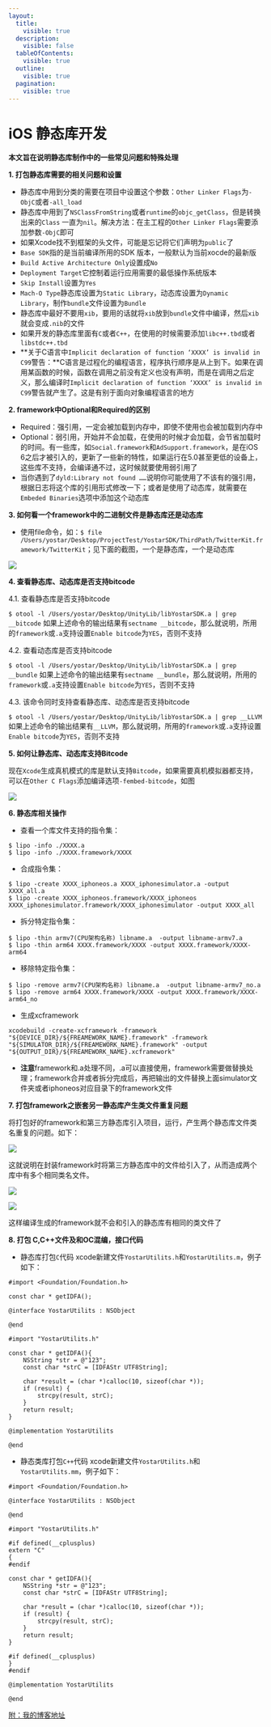 ```yaml
---
layout:
  title:
    visible: true
  description:
    visible: false
  tableOfContents:
    visible: true
  outline:
    visible: true
  pagination:
    visible: true
---
```


# iOS 静态库开发

**本文旨在说明静态库制作中的一些常见问题和特殊处理**

**1. 打包静态库需要的相关问题和设置**

* 静态库中用到分类的需要在项目中设置这个参数：`Other Linker Flags`为`-ObjC`或者`-all_load`
* 静态库中用到了`NSClassFromString`或者`runtime`的`objc_getClass`，但是转换出来的`Class` 一直为`nil`。解决方法：在主工程的`Other Linker Flags`需要添加参数`-ObjC`即可
* 如果Xcode找不到框架的头文件，可能是忘记将它们声明为`public`了
* `Base SDK`指的是当前编译所用的SDK 版本，一般默认为当前xocde的最新版
* `Build Active Architecture Only`设置成`No`
* `Deployment Target`它控制着运行应用需要的最低操作系统版本
* `Skip Install`设置为`Yes`
* `Mach-O Type`静态库设置为`Static Library`，动态库设置为`Dynamic Library`，制作`bundle`文件设置为`Bundle`
* 静态库中最好不要用`xib`，要用的话就将`xib`放到`bundle`文件中编译，然后`xib`就会变成`.nib`的文件
* 如果开发的静态库里面有`C`或者`C++`，在使用的时候需要添加`libc++.tbd`或者`libstdc++.tbd`
* \*\*关于C语言中`Implicit declaration of function ‘XXXX’ is invalid in C99`警告：\*\*C语言是过程化的编程语言，程序执行顺序是从上到下。如果在调用某函数的时候，函数在调用之前没有定义也没有声明，而是在调用之后定义，那么编译时`Implicit declaration of function ‘XXXX’ is invalid in C99`警告就产生了。这是有别于面向对象编程语言的地方

**2. framework中Optional和Required的区别**

* Required：强引用，一定会被加载到内存中，即使不使用也会被加载到内存中
* Optional：弱引用，开始并不会加载，在使用的时候才会加载，会节省加载时的时间。有一些库，如`Social.framework`和`AdSupport.framework`，是在iOS 6之后才被引入的，更新了一些新的特性，如果运行在5.0甚至更低的设备上，这些库不支持，会编译通不过，这时候就要使用弱引用了
* 当你遇到了`dyld:Library not found ……`说明你可能使用了不该有的强引用，根据日志将这个库的引用形式修改一下；或者是使用了动态库，就需要在`Embeded Binaries`选项中添加这个动态库

**3. 如何看一个framework中的二进制文件是静态库还是动态库**

* 使用file命令，如：`$ file /Users/yostar/Desktop/ProjectTest/YostarSDK/ThirdPath/TwitterKit.framework/TwitterKit`；见下面的截图，一个是静态库，一个是动态库

![](https://raw.githubusercontent.com/Gsl201600/PicGoImg/master/img/2019.03.01.01.png)

**4. 查看静态库、动态库是否支持bitcode**

4.1. 查看静态库是否支持bitcode

`$ otool -l /Users/yostar/Desktop/UnityLib/libYostarSDK.a | grep __bitcode` 如果上述命令的输出结果有`sectname __bitcode`，那么就说明，所用的`framework`或`.a`支持设置`Enable bitcode`为`YES`，否则不支持

4.2. 查看动态库是否支持bitcode

`$ otool -l /Users/yostar/Desktop/UnityLib/libYostarSDK.a | grep __bundle` 如果上述命令的输出结果有`sectname __bundle`，那么就说明，所用的`framework`或`.a`支持设置`Enable bitcode`为`YES`，否则不支持

4.3. 该命令同时支持查看静态库、动态库是否支持bitcode

`$ otool -l /Users/yostar/Desktop/UnityLib/libYostarSDK.a | grep __LLVM` 如果上述命令的输出结果有`__LLVM`，那么就说明，所用的`framework`或`.a`支持设置`Enable bitcode`为`YES`，否则不支持

**5. 如何让静态库、动态库支持Bitcode**

现在`Xcode`生成真机模式的库是默认支持`Bitcode`，如果需要真机模拟器都支持，可以在`Other C Flags`添加编译选项`-fembed-bitcode`，如图

![](https://raw.githubusercontent.com/Gsl201600/PicGoImg/master/img/2019.03.01.05.2022.07.26.png)

**6. 静态库相关操作**

* 查看一个库文件支持的指令集：

```
$ lipo -info ./XXXX.a
$ lipo -info ./XXXX.framework/XXXX
```

* 合成指令集：

```
$ lipo -create XXXX_iphoneos.a XXXX_iphonesimulator.a -output XXXX_all.a
$ lipo -create XXXX_iphoneos.framework/XXXX_iphoneos XXXX_iphonesimulator.framework/XXXX_iphonesimulator -output XXXX_all
```

* 拆分特定指令集：

```
$ lipo -thin armv7(CPU架构名称) libname.a  -output libname-armv7.a
$ lipo -thin arm64 XXXX.framework/XXXX -output XXXX.framework/XXXX-arm64
```

* 移除特定指令集：

```
$ lipo -remove armv7(CPU架构名称) libname.a  -output libname-armv7_no.a
$ lipo -remove arm64 XXXX.framework/XXXX -output XXXX.framework/XXXX-arm64_no
```

* 生成xcframework

```
xcodebuild -create-xcframework -framework "${DEVICE_DIR}/${FREAMEWORK_NAME}.framework" -framework "${SIMULATOR_DIR}/${FREAMEWORK_NAME}.framework" -output "${OUTPUT_DIR}/${FREAMEWORK_NAME}.xcframework"
```

* **注意**framework和.a处理不同，.a可以直接使用，framework需要做替换处理；framework合并或者拆分完成后，再把输出的文件替换上面simulator文件夹或者iphoneos对应目录下的framework文件

**7. 打包framework之嵌套另一静态库产生类文件重复问题**

将打包好的framework和第三方静态库引入项目，运行，产生两个静态库文件类名重复的问题。如下：

![](https://raw.githubusercontent.com/Gsl201600/PicGoImg/master/img/2019.03.01.02.png)

这就说明在封装framework时将第三方静态库中的文件给引入了，从而造成两个库中有多个相同类名文件。

![](https://raw.githubusercontent.com/Gsl201600/PicGoImg/master/img/2019.03.01.03.png)

![](https://raw.githubusercontent.com/Gsl201600/PicGoImg/master/img/2019.03.01.04.png)

这样编译生成的framework就不会和引入的静态库有相同的类文件了

**8. 打包 C,C++文件及和OC混编，接口代码**

* 静态库打包`C`代码 xcode新建文件`YostarUtilits.h`和`YostarUtilits.m`，例子如下：

```
#import <Foundation/Foundation.h>

const char * getIDFA();

@interface YostarUtilits : NSObject

@end
```

```
#import "YostarUtilits.h"

const char * getIDFA(){
    NSString *str = @"123";
    const char *strC = [IDFAStr UTF8String];
    
    char *result = (char *)calloc(10, sizeof(char *));
    if (result) {
        strcpy(result, strC);
    }
    return result;
}

@implementation YostarUtilits

@end
```

* 静态类库打包`C++`代码 xcode新建文件`YostarUtilits.h`和`YostarUtilits.mm`，例子如下：

```
#import <Foundation/Foundation.h>

@interface YostarUtilits : NSObject

@end
```

```
#import "YostarUtilits.h"

#if defined(__cplusplus)
extern "C"
{
#endif

const char * getIDFA(){
    NSString *str = @"123";
    const char *strC = [IDFAStr UTF8String];
    
    char *result = (char *)calloc(10, sizeof(char *));
    if (result) {
        strcpy(result, strC);
    }
    return result;
}
   
#if defined(__cplusplus)
}
#endif

@implementation YostarUtilits

@end
```

[附：我的博客地址](https://gsl201600.github.io/2019/03/01/iOS%E9%9D%99%E6%80%81%E5%BA%93%E5%BC%80%E5%8F%91/)
